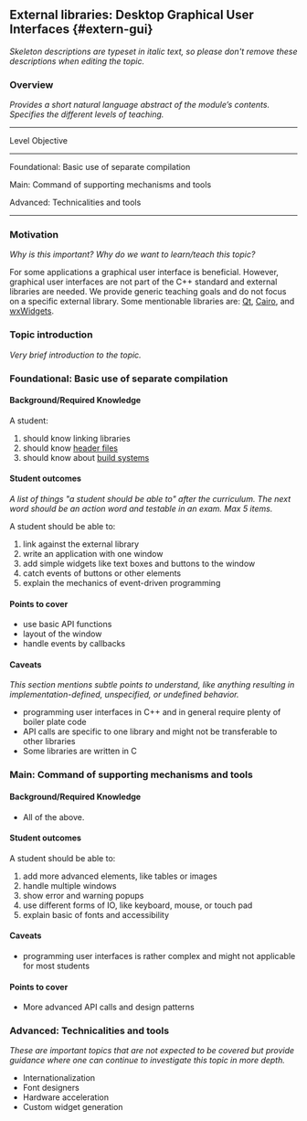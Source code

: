 ## External libraries: Desktop Graphical User Interfaces {#extern-gui}

_Skeleton descriptions are typeset in italic text,_
_so please don't remove these descriptions when editing the topic._

### Overview

_Provides a short natural language abstract of the module’s contents._
_Specifies the different levels of teaching._

------------------------------------------------------------------------
Level             Objective
----------------- ------------------------------------------------------
Foundational:      Basic use of separate compilation

Main:              Command of supporting mechanisms and tools

Advanced:          Technicalities and tools

------------------------------------------------------------------------

### Motivation

_Why is this important?_
_Why do we want to learn/teach this topic?_

For some applications a graphical user interface is beneficial. However, graphical user interfaces are not part of the C++ standard and external libraries are needed. We provide generic teaching goals and do not focus on a specific external library. Some mentionable libraries are: [Qt](https://www.qt.io/), [Cairo](https://www.cairographics.org/), and [wxWidgets](https://www.wxwidgets.org/). 

### Topic introduction

_Very brief introduction to the topic._

### Foundational: Basic use of separate compilation

#### Background/Required Knowledge

A student: 

1. should know linking libraries
2. should know [header files](../compilation-model/headers.md)
3. should know about [build systems](../compilation-model/buildsystems.md)

#### Student outcomes

_A list of things "a student should be able to" after the curriculum._
_The next word should be an action word and testable in an exam._
_Max 5 items._

A student should be able to:

1. link against the external library
2. write an application with one window
3. add simple widgets like text boxes and buttons to the window
4. catch events of buttons or other elements
5. explain the mechanics of event-driven programming

#### Points to cover

* use basic API functions
* layout of the window
* handle events by callbacks  

#### Caveats

_This section mentions subtle points to understand, like anything resulting in
implementation-defined, unspecified, or undefined behavior._

* programming user interfaces in C++ and in general require plenty of boiler plate code  
* API calls are specific to one library and might not be transferable to other libraries
* Some libraries are written in C 

### Main: Command of supporting mechanisms and tools

#### Background/Required Knowledge

* All of the above.

#### Student outcomes

A student should be able to:

1. add more advanced elements, like tables or images
2. handle multiple windows
3. show error and warning popups
4. use different forms of IO, like keyboard, mouse, or touch pad
5. explain basic of fonts and accessibility 

#### Caveats

*  programming user interfaces is rather complex and might not applicable for most students 

#### Points to cover

* More advanced API calls and design patterns

### Advanced: Technicalities and tools

_These are important topics that are not expected to be covered but provide
guidance where one can continue to investigate this topic in more depth._

* Internationalization
* Font designers 
* Hardware acceleration
* Custom widget generation
